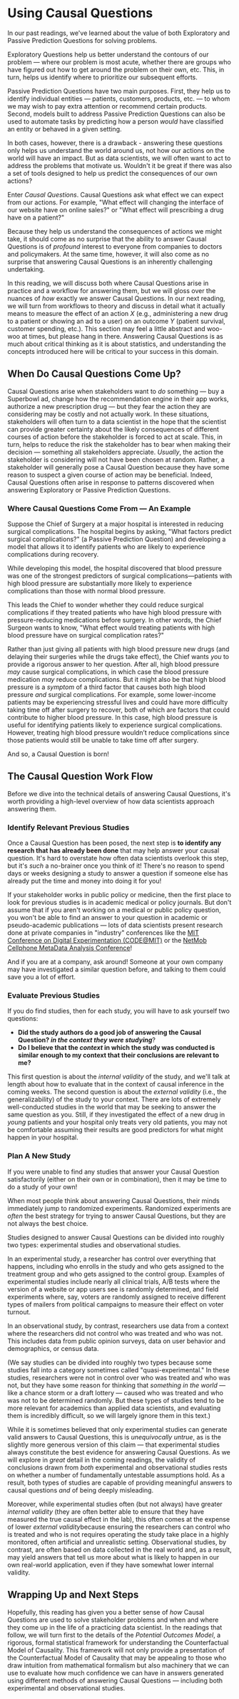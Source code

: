 # Using Causal Questions

In our past readings, we've learned about the value of both Exploratory and Passive Prediction Questions for solving problems. 

Exploratory Questions help us better understand the contours of our problem — where our problem is most acute, whether there are groups who have figured out how to get around the problem on their own, etc. This, in turn, helps us identify where to prioritize our subsequent efforts.

Passive Prediction Questions have two main purposes. First, they help us to identify individual entities — patients, customers, products, etc. — to whom we may wish to pay extra attention or recommend certain products. Second, models built to address Passive Prediction Questions can also be used to automate tasks by predicting how a person *would* have classified an entity or behaved in a given setting.

In both cases, however, there is a drawback - answering these questions only helps us understand the world around us, not how our actions on the world will have an impact. But as data scientists, we will often want to act to address the problems that motivate us. Wouldn't it be great if there was also a set of tools designed to help us predict the consequences of our own actions?

Enter *Causal Questions*. Causal Questions ask what effect we can expect from our actions. For example, "What effect will changing the interface of our website have on online sales?" or "What effect will prescribing a drug have on a patient?" 

Because they help us understand the consequences of actions we might take, it should come as no surprise that the ability to answer Causal Questions is of *profound* interest to everyone from companies to doctors and policymakers. At the same time, however, it will also come as no surprise that answering Causal Questions is an inherently challenging undertaking.

In this reading, we will discuss both where Causal Questions arise in practice and a workflow for answering them, but we will gloss over the nuances of *how* exactly we answer Causal Questions. In our next reading, we will turn from workflows to theory and discuss in detail what it actually means to measure the effect of an action $X$ (e.g., administering a new drug to a patient or showing an ad to a user) on an outcome $Y$ (patient survival, customer spending, etc.). This section may feel a little abstract and woo-woo at times, but please hang in there. Answering Causal Questions is as much about critical thinking as it is about statistics, and understanding the concepts introduced here will be critical to your success in this domain.

## When Do Causal Questions Come Up?

Causal Questions arise when stakeholders want to *do* something — buy a Superbowl ad, change how the recommendation engine in their app works, authorize a new prescription drug — but they fear the action they are considering may be costly and not actually work. In these situations, stakeholders will often turn to a data scientist in the hope that the scientist can provide greater certainty about the likely consequences of different courses of action before the stakeholder is forced to act at scale. This, in turn, helps to reduce the risk the stakeholder has to bear when making their decision — something all stakeholders appreciate.
*Usually*, the action the stakeholder is considering will not have been chosen at random. Rather, a stakeholder will generally pose a Causal Question because they have some reason to suspect a given course of action may be beneficial. Indeed, Causal Questions often arise in response to patterns discovered when answering Exploratory or Passive Prediction Questions.

### Where Causal Questions Come From — An Example

Suppose the Chief of Surgery at a major hospital is interested in reducing surgical complications. The hospital begins by asking, "What factors predict surgical complications?" (a Passive Prediction Question) and developing a model that allows it to identify patients who are likely to experience complications during recovery.

While developing this model, the hospital discovered that blood pressure was one of the strongest predictors of surgical complications—patients with high blood pressure are substantially more likely to experience complications than those with normal blood pressure.

This leads the Chief to wonder whether they could reduce surgical complications if they treated patients who have high blood pressure with pressure-reducing medications before surgery. In other words, the Chief Surgeon wants to know, "What effect would treating patients with high blood pressure have on surgical complication rates?"

Rather than just giving all patients with high blood pressure new drugs (and delaying their surgeries while the drugs take effect), the Chief wants *you* to provide a rigorous answer to her question. After all, high blood pressure *may* cause surgical complications, in which case the blood pressure medication *may* reduce complications. But it might also be that high blood pressure is a *symptom* of a third factor that causes both high blood pressure *and* surgical complications. For example, some lower-income patients may be experiencing stressful lives and could have more difficulty taking time off after surgery to recover, both of which are factors that could contribute to higher blood pressure. In this case, high blood pressure is useful for identifying patients likely to experience surgical complications. However, treating high blood pressure wouldn’t reduce complications since those patients would still be unable to take time off after surgery.

And so, a Causal Question is born!


<!-- 
## The Two-Fold Challenge of Causal Questions

For reasons we will detail in the next reading, answering Causal Questions is an inherently difficult task for deep epistemological reasons. In short, getting high *internal validity* when trying to answer Causal Questions is really hard, but answering Causal Questions almost always comes with significant external validity challenges as well. 

Why? Risk aversion!

The situations in which stakeholders ask data scientists to answer Causal Questions are precisely those in which stakeholders are afraid to "just try it" at full scale. Causal Questions usually arise when it’s too risky to try something at scale and a stakeholder wants you to "de-risk" their choice.

As a result, data scientists almost always have to generate an answer to a risky question, and where they aren’t allowed to try things at scale. Instead, they have to generate answers with small studies while ensuring external validity to the context the stakeholder cares about.

### The External Validity Challenge: An Example

Suppose you work for a medical device company in Boston that wants the US Food and Drug Administration (FDA) to authorize a new cochlear implant your company has developed. For reference, a cochlear implant is a partially surgically implanted device for helping those with certain types of hearing loss regain hearing. Before authorizing the device, the FDA wants to be sure that it's safe and effective — in other words, it wants to know what the *effect* of authorizing the device for patients throughout the United States would be on patient health.

Your job, therefore, is to conduct a study that (a) convincingly measures the effect of the device on patients (has high internal validity), *and* (b) does so in a way that convinces the FDA that the findings from your study are likely to be the same as what would be seen if the device were being used across the United States (has external validity to the context the FDAs cares about).

In medical trials, internal validity is usually ensured by conducting a randomized experiment — referred to as a Randomized Control Trial (RCT) in medical circles — according to a set of FDA requirements. We'll discuss what features must be present for us to have confidence in the results of a randomized experiment soon, but they include making sure that there are similar people in both the control group and the treatment group in terms of things we can measure (age, gender, etc.). This ensures we avoid an unlikely (and statistically unfortunate) situation, like only men ending up in the control group and only women ending up in the treatment group. This additionally helps us feel confident that people were truly randomly assigned to control and treatment groups.

External validity, by contrast, comes from things like *who* is enrolled in the trial. The average age of children getting cochlear implants is between 2 and 3, so if your study only included children between 12 and 18 months of age, the FDA may worry that the results of the study would not *generalize* to the US population as a whole.

In the context of a clinical trial, this issue of external validity may seem easy to address — just get a sample of people who "look like" the US population (when applying for US FDA approval)! Historically, however, [women](https://www.theguardian.com/lifeandstyle/2015/apr/30/fda-clinical-trials-gender-gap-epa-nih-institute-of-medicine-cardiovascular-disease)[^women_enrollment] and [minorities](https://www.thelancet.com/journals/lanam/article/PIIS2667-193X(22)00069-2/fulltext) have been underrepresented in clinical trial participants.[^minority_enrollment] Moreover, the people designing clinical trials often limit enrollment to participants who (aside from the specific condition being treated) are healthy to avoid complications. This reduction in complications may increase the *internal* validity, but as many patients face more than one health challenge, it may reduce external validity.

[^women_enrollment]: In 1977, the FDA banned enrollment of women of "childbearing potential" from Phase 1 and Phase 2 clinical trials in the [interest of avoiding birth defects](https://www.womenshealth.gov/30-achievements/04#:~:text=In%201977%2C%20the%20FDA%20issued,thalidomide\)%20causing%20serious%20birth%20defects.).

[^minority_enrollment]: This seems likely to be due, in part, to hesitancy to enroll in clinical trials by individuals aware of past abuses of minority patients, as in the [Tuskegee Syphilis Study](https://www.cdc.gov/tuskegee/index.html).

Outside of drug or medical device trials, however, external validity can be much harder to establish. For example, the functionality of many internet services and apps depends on network effects — testing out a new social feature on Instagram by making it available to only a handful of users in a randomized trial (an A/B test, in the language of tech companies) may not give you a meaningful sense of how the feature would be used if it was visible to all users. The way that bank customers use a new budgeting app in the context of a two-week study may not be indicative of how they would use it over the long run when the feature is no longer new. -->

## The Causal Question Work Flow

Before we dive into the technical details of answering Causal Questions, it's worth providing a high-level overview of how data scientists approach answering them.

### Identify Relevant Previous Studies

Once a Causal Question has been posed, the next step is **to identify any research that has already been done** that may help answer your causal question. It's hard to overstate how often data scientists overlook this step, but it's *such* a no-brainer once you think of it! There's no reason to spend days or weeks designing a study to answer a question if someone else has already put the time and money into doing it for you!

If your stakeholder works in public policy or medicine, then the first place to look for previous studies is in academic medical or policy journals. But don't assume that if you aren't working on a medical or public policy question, you won't be able to find an answer to your question in academic or pseudo-academic publications — lots of data scientists present research done at private companies in "industry" conferences like the [MIT Conference on Digital Experimentation (CODE@MIT)](https://ide.mit.edu/events/2022-conference-on-digital-experimentation-mit-codemit/) or the [NetMob Cellphone MetaData Analysis Conference](https://netmob.org/)!

And if you are at a company, ask around! Someone at your own company may have investigated a similar question before, and talking to them could save you a lot of effort.

### Evaluate Previous Studies

If you do find studies, then for each study, you will have to ask yourself two questions:

- **Did the study authors do a good job of answering the Causal Question? *in the context they were studying***?
- **Do I believe that the *context* in which the study was conducted is similar enough to my context that their conclusions are relevant to me?**

This first question is about the *internal validity* of the study, and we'll talk at length about how to evaluate that in the context of causal inference in the coming weeks. The second question is about the *external validity* (i.e., the generalizability) of the study to your context. There are lots of extremely well-conducted studies in the world that may be seeking to answer the same question as you. Still, if they investigated the effect of a new drug in *young* patients and your hospital only treats very old patients, you may not be comfortable assuming their results are good predictors for what might happen in your hospital.

### Plan A New Study

If you were unable to find any studies that answer your Causal Question satisfactorily (either on their own or in combination), then it may be time to do a study of your own!

When most people think about answering Causal Questions, their minds immediately jump to randomized experiments. Randomized experiments are *often* the best strategy for trying to answer Causal Questions, but they are not always the best choice.

Studies designed to answer Causal Questions can be divided into roughly two types: experimental studies and observational studies.

In an experimental study, a researcher has control over everything that happens, including who enrolls in the study and who gets assigned to the treatment group and who gets assigned to the control group. Examples of experimental studies include nearly all clinical trials, A/B tests where the version of a website or app users see is randomly determined, and field experiments where, say, voters are randomly assigned to receive different types of mailers from political campaigns to measure their effect on voter turnout.

In an observational study, by contrast, researchers use data from a context where the researchers did not control who was treated and who was not. This includes data from public opinion surveys, data on user behavior and demographics, or census data.

(We say studies can be divided into roughly two types because some studies fall into a category sometimes called "quasi-experimental." In these studies, researchers were not in control over who was treated and who was not, but they have some reason for thinking that *something in the world* — like a chance storm or a draft lottery — caused who was treated and who was not to be determined randomly. But these types of studies tend to be more relevant for academics than applied data scientists, and evaluating them is incredibly difficult, so we will largely ignore them in this text.)


While it is sometimes believed that only experimental studies can generate valid answers to Causal Questions, this is *unequivocally untrue*, as is the slightly more generous version of this claim — that experimental studies always constitute the best evidence for answering Causal Questions. As we will explore in *great* detail in the coming readings, the validity of conclusions drawn from *both* experimental and observational studies rests on whether a number of fundamentally untestable assumptions hold. As a result, both types of studies are capable of providing meaningful answers to causal questions *and* of being deeply misleading.

Moreover, while experimental studies often (but not always) have greater *internal validity* (they are often better able to ensure that they have measured the true causal effect in the lab), this often comes at the expense of lower *external validity*because ensuring the researchers can control who is treated and who is not requires operating the study take place in a highly monitored, often artificial and unrealistic setting. Observational studies, by contrast, are often based on data collected in the real world and, as a result, may yield answers that tell us more about what is likely to happen in our own real-world application, even if they have somewhat lower internal validity.

## Wrapping Up and Next Steps

Hopefully, this reading has given you a better sense of *how* Causal Questions are used to solve stakeholder problems and when and where they come up in the life of a practicing data scientist. In the readings that follow, we will turn first to the details of the *Potential Outcomes Model*, a rigorous, formal statistical framework for understanding the Counterfactual Model of Causality. This framework will not only provide a presentation of the Counterfactual Model of Causality that may be appealing to those who draw intuition from mathematical formalism but also machinery that we can use to evaluate how much confidence we can have in answers generated using different methods of answering Causal Questions — including both experimental and observational studies.
